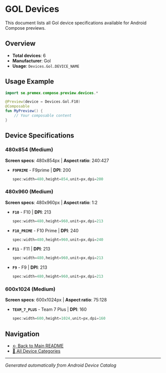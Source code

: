# GOL Devices

This document lists all Gol device specifications available for Android Compose previews.

## Overview

- **Total devices**: 6
- **Manufacturer**: Gol
- **Usage**: `Devices.Gol.DEVICE_NAME`

## Usage Example

```kotlin
import se.premex.compose.preview.devices.*

@Preview(device = Devices.Gol.F10)
@Composable
fun MyPreview() {
    // Your composable content
}
```

## Device Specifications

### 480x854 (Medium)

**Screen specs**: 480x854px | **Aspect ratio**: 240:427

- **`F9PRIME`** - F9prime | **DPI**: 200
  ```kotlin
  spec:width=480,height=854,unit=px,dpi=200
  ```

### 480x960 (Medium)

**Screen specs**: 480x960px | **Aspect ratio**: 1:2

- **`F10`** - F10 | **DPI**: 213
  ```kotlin
  spec:width=480,height=960,unit=px,dpi=213
  ```

- **`F10_PRIME`** - F10 Prime | **DPI**: 240
  ```kotlin
  spec:width=480,height=960,unit=px,dpi=240
  ```

- **`F11`** - F11 | **DPI**: 213
  ```kotlin
  spec:width=480,height=960,unit=px,dpi=213
  ```

- **`F9`** - F9 | **DPI**: 213
  ```kotlin
  spec:width=480,height=960,unit=px,dpi=213
  ```

### 600x1024 (Medium)

**Screen specs**: 600x1024px | **Aspect ratio**: 75:128

- **`TEAM_7_PLUS`** - Team 7 Plus | **DPI**: 160
  ```kotlin
  spec:width=600,height=1024,unit=px,dpi=160
  ```

## Navigation

- [← Back to Main README](../../README.md)
- [📱 All Device Categories](../README.md)

---
*Generated automatically from Android Device Catalog*
